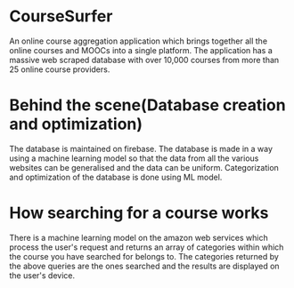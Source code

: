 ﻿# CourseSurfer
An online course aggregation application which brings together all the online courses and MOOCs into a single platform. 
The application has a massive web scraped database with over 10,000 courses from more than 25 online course providers. 
# Behind the scene(Database creation and optimization)
The database is maintained on firebase. The database is made in a way using a machine learning model so that the data from all the various websites can be generalised and the data can be uniform. Categorization and optimization of the database is done using ML model.
# How searching for a course works 
There is a machine learning model on the amazon web services which process the user's request and returns an array of categories within which the course you have searched for belongs to. 
The categories returned by the above queries are the ones searched and the results are displayed on the user's device. 
